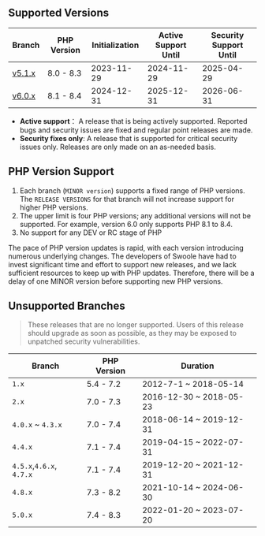 ## Supported Versions

| Branch                                                          | PHP Version | Initialization | Active Support Until | Security Support Until |
|-----------------------------------------------------------------|-------------|----------------|----------------------|------------------------|
| [v5.1.x](https://github.com/swoole/swoole-src/tree/5.1.x)       | 8.0 - 8.3   | 2023-11-29     | 2024-11-29           | 2025-04-29             |
| [v6.0.x](https://github.com/swoole/swoole-src/tree/master)      | 8.1 - 8.4   | 2024-12-31     | 2025-12-31           | 2026-06-31             |


- **Active support**： A release that is being actively supported. Reported bugs and security issues are fixed and regular point releases are made.
- **Security fixes only**:  A release that is supported for critical security issues only. Releases are only made on an as-needed basis.

## PHP Version Support

1. Each branch (`MINOR version`) supports a fixed range of PHP versions. The `RELEASE VERSIONS` for that branch will not increase support for higher PHP versions.
2. The upper limit is four PHP versions; any additional versions will not be supported. For example, version 6.0 only supports PHP 8.1 to 8.4.
3. No support for any DEV or RC stage of PHP

The pace of PHP version updates is rapid, with each version introducing numerous underlying changes. The developers of Swoole have had to invest significant time and effort to support new releases, and we lack sufficient resources to keep up with PHP updates. Therefore, there will be a delay of one MINOR version before supporting new PHP versions.


## Unsupported Branches

> These releases that are no longer supported. Users of this release should upgrade as soon as possible, as they may be exposed to unpatched security vulnerabilities.

 
| Branch                     | PHP Version | Duration                         |
|----------------------------|-------------|----------------------------------|
| `1.x`                      | 5.4 - 7.2   | 2012-7-1 ~ 2018-05-14            |
| `2.x`                      | 7.0 - 7.3   | 2016-12-30 ~ 2018-05-23          |
| `4.0.x` ~ `4.3.x`          | 7.0 - 7.4   | 2018-06-14 ~ 2019-12-31          |
| `4.4.x`                    | 7.1 - 7.4   | 2019-04-15 ~ 2022-07-31          |
| `4.5.x`,`4.6.x`, `4.7.x`   | 7.1 - 7.4   | 2019-12-20 ~ 2021-12-31          |
| `4.8.x`                    | 7.3 - 8.2   | 2021-10-14 ~ 2024-06-30          |
| `5.0.x`                    | 7.4 - 8.3   | 2022-01-20 ~ 2023-07-20          |

